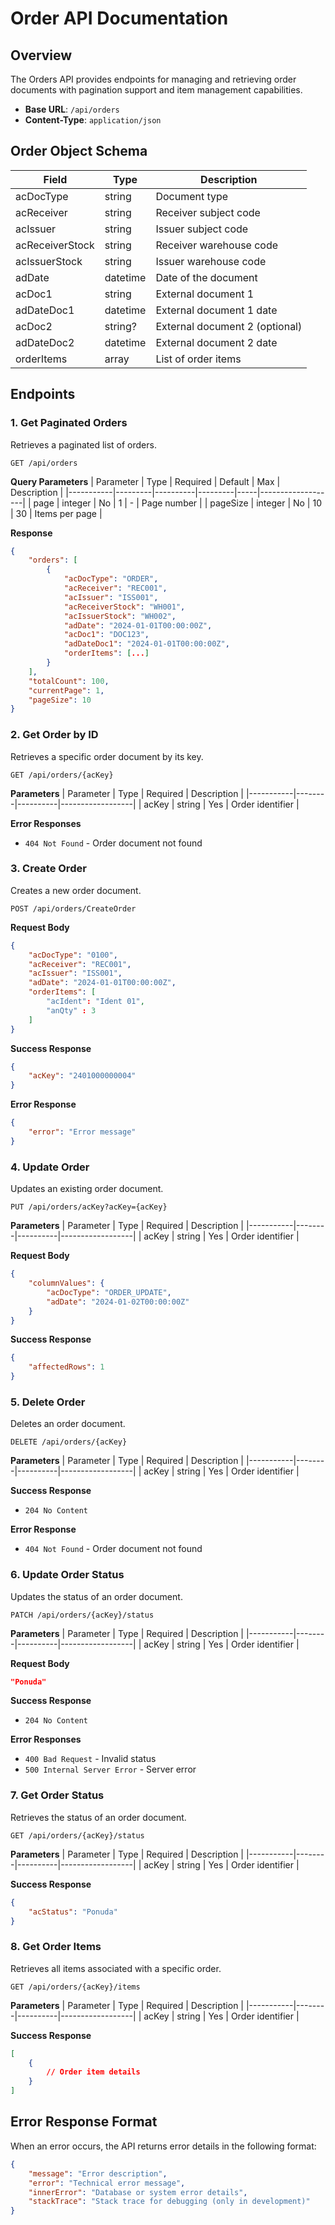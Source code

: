 # Order API Documentation

## Overview
The Orders API provides endpoints for managing and retrieving order documents with pagination support and item management capabilities.

- **Base URL**: `/api/orders`
- **Content-Type**: `application/json`

## Order Object Schema
| Field          | Type     | Description                    |
|----------------|----------|--------------------------------|
| acDocType      | string   | Document type                  |
| acReceiver     | string   | Receiver subject code          |
| acIssuer       | string   | Issuer subject code            |
| acReceiverStock| string   | Receiver warehouse code        |
| acIssuerStock  | string   | Issuer warehouse code          |
| adDate         | datetime | Date of the document           |
| acDoc1         | string   | External document 1            |
| adDateDoc1     | datetime | External document 1 date       |
| acDoc2         | string?  | External document 2 (optional) |
| adDateDoc2     | datetime | External document 2 date       |
| orderItems     | array    | List of order items            |

## Endpoints

### 1. Get Paginated Orders
Retrieves a paginated list of orders.

```http
GET /api/orders
```

**Query Parameters**
| Parameter | Type    | Required | Default | Max | Description        |
|-----------|---------|----------|---------|-----|-------------------|
| page      | integer | No       | 1       | -   | Page number       |
| pageSize  | integer | No       | 10      | 30  | Items per page    |

**Response**
```json
{
    "orders": [
        {
            "acDocType": "ORDER",
            "acReceiver": "REC001",
            "acIssuer": "ISS001",
            "acReceiverStock": "WH001",
            "acIssuerStock": "WH002",
            "adDate": "2024-01-01T00:00:00Z",
            "acDoc1": "DOC123",
            "adDateDoc1": "2024-01-01T00:00:00Z",
            "orderItems": [...]
        }
    ],
    "totalCount": 100,
    "currentPage": 1,
    "pageSize": 10
}
```

### 2. Get Order by ID
Retrieves a specific order document by its key.

```http
GET /api/orders/{acKey}
```

**Parameters**
| Parameter | Type   | Required | Description      |
|-----------|--------|----------|------------------|
| acKey     | string | Yes      | Order identifier |

**Error Responses**
- `404 Not Found` - Order document not found

### 3. Create Order
Creates a new order document.

```http
POST /api/orders/CreateOrder
```

**Request Body**
```json
{
    "acDocType": "0100",
    "acReceiver": "REC001",
    "acIssuer": "ISS001",
    "adDate": "2024-01-01T00:00:00Z",
    "orderItems": [
        "acIdent": "Ident 01",
        "anQty" : 3
    ]
}
```

**Success Response**
```json
{
    "acKey": "2401000000004"
}
```

**Error Response**
```json
{
    "error": "Error message"
}
```

### 4. Update Order
Updates an existing order document.

```http
PUT /api/orders/acKey?acKey={acKey}
```

**Parameters**
| Parameter | Type   | Required | Description      |
|-----------|--------|----------|------------------|
| acKey     | string | Yes      | Order identifier |

**Request Body**
```json
{
    "columnValues": {
        "acDocType": "ORDER_UPDATE",
        "adDate": "2024-01-02T00:00:00Z"
    }
}
```

**Success Response**
```json
{
    "affectedRows": 1
}
```


### 5. Delete Order
Deletes an order document.

```http
DELETE /api/orders/{acKey}
```

**Parameters**
| Parameter | Type   | Required | Description      |
|-----------|--------|----------|------------------|
| acKey     | string | Yes      | Order identifier |

**Success Response**
- `204 No Content`

**Error Response**
- `404 Not Found` - Order document not found

### 6. Update Order Status
Updates the status of an order document.

```http
PATCH /api/orders/{acKey}/status
```

**Parameters**
| Parameter | Type   | Required | Description      |
|-----------|--------|----------|------------------|
| acKey     | string | Yes      | Order identifier |

**Request Body**
```json
"Ponuda"
```

**Success Response**
- `204 No Content`

**Error Responses**
- `400 Bad Request` - Invalid status
- `500 Internal Server Error` - Server error

### 7. Get Order Status
Retrieves the status of an order document.

```http
GET /api/orders/{acKey}/status
```

**Parameters**
| Parameter | Type   | Required | Description      |
|-----------|--------|----------|------------------|
| acKey     | string | Yes      | Order identifier |

**Success Response**
```json
{
    "acStatus": "Ponuda"
}
```

### 8. Get Order Items
Retrieves all items associated with a specific order.

```http
GET /api/orders/{acKey}/items
```

**Parameters**
| Parameter | Type   | Required | Description      |
|-----------|--------|----------|------------------|
| acKey     | string | Yes      | Order identifier |

**Success Response**
```json
[
    {
        // Order item details
    }
]
```

## Error Response Format
When an error occurs, the API returns error details in the following format:

```json
{
    "message": "Error description",
    "error": "Technical error message",
    "innerError": "Database or system error details",
    "stackTrace": "Stack trace for debugging (only in development)"
}
```